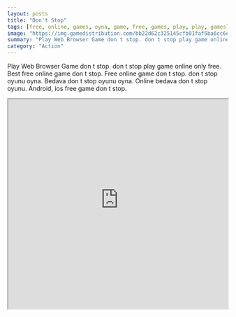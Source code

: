 ```yaml
---
layout: posts
title: "Don't Stop"
tags: [free, online, games, oyna, game, free, games, play, play, games]
image: "https://img.gamedistribution.com/bb22d62c325145cfb01faf5ba6cc6e9b-512x384.jpeg"
summary: "Play Web Browser Game don t stop. don t stop play game online only free. Best free online game don t stop. Free online game don t stop. don t stop oyunu oyna. Bedava don t stop oyunu oyna. Online bedava don t stop oyunu. Android, ios free game don t stop."
category: "Action"
---
```


Play Web Browser Game don t stop. don t stop play game online only free. Best free online game don t stop. Free online game don t stop. don t stop oyunu oyna. Bedava don t stop oyunu oyna. Online bedava don t stop oyunu. Android, ios free game don t stop.

<iframe width="100%" height="480px;" src="https://html5.gamedistribution.com/bb22d62c325145cfb01faf5ba6cc6e9b/"></iframe>